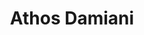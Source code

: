 ---
title: "Athos Damiani"
cargo: "Sócio e Professor"
foto: "/img/equipe/athos.jpg"
facebook: "https://www.facebook.com/athos.damiani"
linkedin: "https://www.linkedin.com/in/athosdamiani/"
twitter: "https://twitter.com/athos_damiani"
github: "https://github.com/Athospd"
---